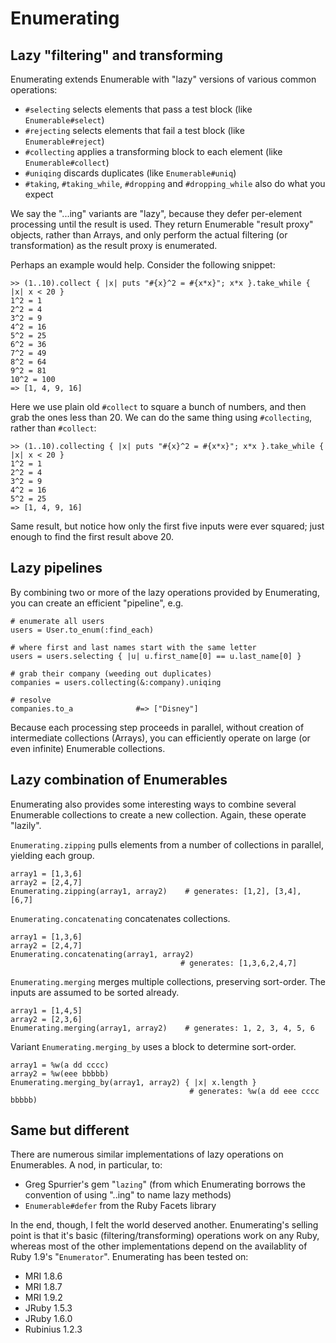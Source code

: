 Enumerating
===========

Lazy "filtering" and transforming
---------------------------------

Enumerating extends Enumerable with "lazy" versions of various common operations:

* `#selecting` selects elements that pass a test block (like `Enumerable#select`)
* `#rejecting` selects elements that fail a test block (like `Enumerable#reject`)
* `#collecting` applies a transforming block to each element (like `Enumerable#collect`)
* `#uniqing` discards duplicates (like `Enumerable#uniq`)
* `#taking`, `#taking_while`, `#dropping` and `#dropping_while` also do what you expect

We say the "...ing" variants are "lazy", because they defer per-element processing until the result is used.  They return Enumerable "result proxy" objects, rather than Arrays, and only perform the actual filtering (or transformation) as the result proxy is enumerated.

Perhaps an example would help.  Consider the following snippet:

    >> (1..10).collect { |x| puts "#{x}^2 = #{x*x}"; x*x }.take_while { |x| x < 20 }
    1^2 = 1
    2^2 = 4
    3^2 = 9
    4^2 = 16
    5^2 = 25
    6^2 = 36
    7^2 = 49
    8^2 = 64
    9^2 = 81
    10^2 = 100
    => [1, 4, 9, 16]
    
Here we use plain old `#collect` to square a bunch of numbers, and then grab the ones less than 20. We can do the same thing using `#collecting`, rather than `#collect`:

    >> (1..10).collecting { |x| puts "#{x}^2 = #{x*x}"; x*x }.take_while { |x| x < 20 }
    1^2 = 1
    2^2 = 4
    3^2 = 9
    4^2 = 16
    5^2 = 25
    => [1, 4, 9, 16]

Same result, but notice how only the first five inputs were ever squared; just enough to find the first result above 20.

Lazy pipelines
--------------

By combining two or more of the lazy operations provided by Enumerating, you can create an efficient "pipeline", e.g.

    # enumerate all users
    users = User.to_enum(:find_each)

    # where first and last names start with the same letter
    users = users.selecting { |u| u.first_name[0] == u.last_name[0] }

    # grab their company (weeding out duplicates)
    companies = users.collecting(&:company).uniqing

    # resolve
    companies.to_a              #=> ["Disney"]

Because each processing step proceeds in parallel, without creation of intermediate collections (Arrays), you can efficiently operate on large (or even infinite) Enumerable collections.

Lazy combination of Enumerables
-------------------------------

Enumerating also provides some interesting ways to combine several Enumerable collections to create a new collection.  Again, these operate "lazily".

`Enumerating.zipping` pulls elements from a number of collections in parallel, yielding each group.

    array1 = [1,3,6]
    array2 = [2,4,7]
    Enumerating.zipping(array1, array2)    # generates: [1,2], [3,4], [6,7]

`Enumerating.concatenating` concatenates collections.

    array1 = [1,3,6]
    array2 = [2,4,7]
    Enumerating.concatenating(array1, array2)
                                          # generates: [1,3,6,2,4,7]

`Enumerating.merging` merges multiple collections, preserving sort-order.  The inputs are assumed to be sorted already.

    array1 = [1,4,5]
    array2 = [2,3,6]
    Enumerating.merging(array1, array2)    # generates: 1, 2, 3, 4, 5, 6

Variant `Enumerating.merging_by` uses a block to determine sort-order.

    array1 = %w(a dd cccc)
    array2 = %w(eee bbbbb)
    Enumerating.merging_by(array1, array2) { |x| x.length }
                                            # generates: %w(a dd eee cccc bbbbb)

Same but different
------------------

There are numerous similar implementations of lazy operations on Enumerables.  A nod, in particular, to:

* Greg Spurrier's gem "`lazing`" (from which Enumerating borrows the convention of using "..ing" to name lazy methods)
* `Enumerable#defer` from the Ruby Facets library

In the end, though, I felt the world deserved another.  Enumerating's selling point is that it's basic (filtering/transforming) operations work on any Ruby, whereas most of the other implementations depend on the availablity of Ruby 1.9's "`Enumerator`".  Enumerating has been tested on:

* MRI 1.8.6
* MRI 1.8.7
* MRI 1.9.2
* JRuby 1.5.3
* JRuby 1.6.0
* Rubinius 1.2.3
